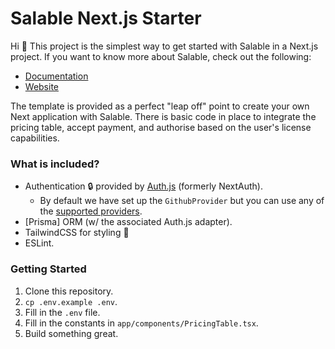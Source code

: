 # Salable Next.js Starter

Hi 👋 This project is the simplest way to get started with Salable in a Next.js
project. If you want to know more about Salable, check out the following:

* [Documentation](https://docs.salable.app/)
* [Website](https://www.salable.app/)

The template is provided as a perfect "leap off" point to create your own Next
application with Salable. There is basic code in place to integrate the
pricing table, accept payment, and authorise based on the user's license
capabilities.

### What is included?

* Authentication 🔒 provided by [Auth.js](https://authjs.dev/)
(formerly NextAuth).
  * By default we have set up the `GithubProvider` but you can use any of the
  [supported providers](https://next-auth.js.org/providers/).
* [Prisma] ORM (w/ the associated Auth.js adapter).
* TailwindCSS for styling 💅
* ESLint.

### Getting Started

1. Clone this repository.
1. `cp .env.example .env`.
1. Fill in the `.env` file.
1. Fill in the constants in `app/components/PricingTable.tsx`.
1. Build something great.